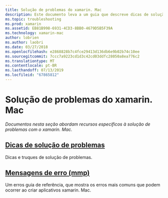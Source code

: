 ```yaml
---
title: Solução de problemas do xamarin. Mac
description: Este documento leva a um guia que descreve dicas de solução de problemas gerais de desenvolvimento do xamarin. Mac e outra guia que lista os erros gerados por mmp, a ferramenta que empacota os assemblies em um aplicativo do Mac.
ms.topic: troubleshooting
ms.prod: xamarin
ms.assetid: EB81B998-6931-4CD3-8BB0-4679D5B5F39A
ms.technology: xamarin-mac
author: lobrien
ms.author: laobri
ms.date: 03/27/2018
ms.openlocfilehash: e2868828b7c4fce29413d136db6e9b02b74c10ee
ms.sourcegitcommit: 7ccc7a9223cd1d3c42cd03ddfc28050a8ea776c2
ms.translationtype: MT
ms.contentlocale: pt-BR
ms.lasthandoff: 07/13/2019
ms.locfileid: "67865812"
---
```

# <a name="xamarinmac-troubleshooting"></a>Solução de problemas do xamarin. Mac 

_Documentos nesta seção abordam recursos específicos à solução de problemas com o xamarin. Mac._

## <a name="troubleshooting-tipsmactroubleshootingtroubleshootingmd"></a>[Dicas de solução de problemas](~/mac/troubleshooting/troubleshooting.md)

Dicas e truques de solução de problemas.

## <a name="errors-messages-mmpmactroubleshootingmmp-errorsmd"></a>[Mensagens de erro (mmp)](~/mac/troubleshooting/mmp-errors.md)

Um erros guia de referência, que mostra os erros mais comuns que podem ocorrer ao criar aplicativos xamarin. Mac.

